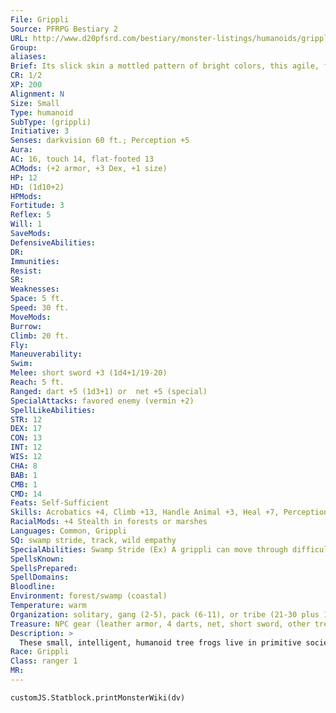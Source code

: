 ```yaml
---
File: Grippli
Source: PFRPG Bestiary 2
URL: http://www.d20pfsrd.com/bestiary/monster-listings/humanoids/grippli
Group: 
aliases: 
Brief: Its slick skin a mottled pattern of bright colors, this agile, frog-like humanoid carries a bow and wears leather armor.
CR: 1/2
XP: 200
Alignment: N
Size: Small
Type: humanoid
SubType: (grippli)
Initiative: 3
Senses: darkvision 60 ft.; Perception +5
Aura: 
AC: 16, touch 14, flat-footed 13
ACMods: (+2 armor, +3 Dex, +1 size)
HP: 12
HD: (1d10+2)
HPMods: 
Fortitude: 3
Reflex: 5
Will: 1
SaveMods: 
DefensiveAbilities: 
DR: 
Immunities: 
Resist: 
SR: 
Weaknesses: 
Space: 5 ft.
Speed: 30 ft.
MoveMods: 
Burrow: 
Climb: 20 ft.
Fly: 
Maneuverability: 
Swim: 
Melee: short sword +3 (1d4+1/19-20)
Reach: 5 ft.
Ranged: dart +5 (1d3+1) or  net +5 (special)
SpecialAttacks: favored enemy (vermin +2)
SpellLikeAbilities: 
STR: 12
DEX: 17
CON: 13
INT: 12
WIS: 12
CHA: 8
BAB: 1
CMB: 1
CMD: 14
Feats: Self-Sufficient
Skills: Acrobatics +4, Climb +13, Handle Animal +3, Heal +7, Perception +5, Stealth +11 (+15 in forests or marshes), Survival +7
RacialMods: +4 Stealth in forests or marshes
Languages: Common, Grippli
SQ: swamp stride, track, wild empathy
SpecialAbilities: Swamp Stride (Ex) A grippli can move through difficult terrain at its normal speed while within a swamp. Magically altered terrain affects a grippli normally.
SpellsKnown: 
SpellsPrepared: 
SpellDomains: 
Bloodline: 
Environment: forest/swamp (coastal)
Temperature: warm
Organization: solitary, gang (2-5), pack (6-11), or tribe (21-30 plus 1 cleric leader of 3rd level)
Treasure: NPC gear (leather armor, 4 darts, net, short sword, other treasure)
Description: >
  These small, intelligent, humanoid tree frogs live in primitive societies deep in the forests and marshes of the world. They hunt giant insects and eat fruits and flowers from their tree homes. They often barter with more advanced creatures for metal and gemstone ornaments.  Grippli hatchlings develop into adults in less than a year. Unless they meet a savage end from a forest threat, they can live 60 years, their skin graying and losing its luster as they age. A grippli stands just over 2 feet in height and weighs 30 pounds.  GRIPPLI CHARACTERS  Gripplis are def ined by their class levels-they do not possess racial Hit Dice. They have the following racial traits.  +2 Dexterity, +2 Wisdom, -2 Strength: Gripplis are nimble and alert, but spindly.  Small: Gripplis are Small sized.  Fast Speed: Gripplis have a base speed of 30 feet and a base climb speed of 20 feet.  Darkvision: Gripplis can see in the dark up to 60 feet.  Camouflage: +4 Stealth in marshes or forested areas.  Swamp Stride: See above.  Weapon Familiarity: Gripplis are proficient with nets.  Languages: Gripplis speak Common and Grippli. Gripplis with high Int scores can choose from the follo
Race: Grippli
Class: ranger 1
MR: 
---
```

```dataviewjs
customJS.Statblock.printMonsterWiki(dv)
```
